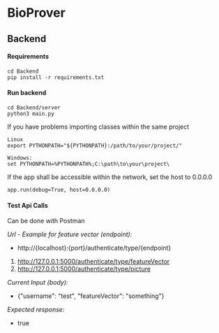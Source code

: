 # BioProver

## Backend

#### Requirements
```
cd Backend
pip install -r requirements.txt
```

#### Run backend
```
cd Backend/server
python3 main.py
```
If you have problems importing classes within the same project
```
Linux
export PYTHONPATH="${PYTHONPATH}:/path/to/your/project/"

Windows:
set PYTHONPATH=%PYTHONPATH%;C:\path\to\your\project\

```




If the app shall be accessible within the network, set the host to 0.0.0.0
```
app.run(debug=True, host=0.0.0.0)
```

#### Test Api Calls
Can be done with Postman

*Url - Example for feature vector (endpoint):*
- http://{localhost}:{port}/authenticate/type/{endpoint}
1. http://127.0.0.1:5000/authenticate/type/featureVector
2. http://127.0.0.1:5000/authenticate/type/picture


*Current Input (body):* 
- {"username": "test", "featureVector": "something"}

*Expected response:*
- true
